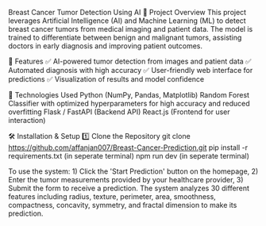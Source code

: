Breast Cancer Tumor Detection Using AI
📌 Project Overview
This project leverages Artificial Intelligence (AI) and Machine Learning (ML) to detect breast cancer tumors from medical imaging and patient data.
The model is trained to differentiate between benign and malignant tumors, assisting doctors in early diagnosis and improving patient outcomes.

🚀 Features
✅ AI-powered tumor detection from images and patient data
✅ Automated diagnosis with high accuracy
✅ User-friendly web interface for predictions
✅ Visualization of results and model confidence

🔬 Technologies Used
Python (NumPy, Pandas, Matplotlib)
Random Forest Classifier with optimized hyperparameters for high accuracy and reduced overfitting
Flask / FastAPI (Backend API)
React.js (Frontend for user interaction)

🛠 Installation & Setup
1️⃣ Clone the Repository
git clone https://github.com/affanjan007/Breast-Cancer-Prediction.git
pip install -r requirements.txt (in seperate terminal)
npm run dev (in seperate terminal)

To use the system: 1) Click the 'Start Prediction' button on the homepage, 
2) Enter the tumor measurements provided by your healthcare provider, 
3) Submit the form to receive a prediction. The system analyzes 30 different features including radius, texture, 
perimeter, area, smoothness, compactness, concavity, symmetry, and fractal dimension to make its prediction.
